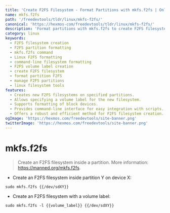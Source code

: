 ```yaml
---
title: 'Create F2FS Filesystem - Format Partitions with mkfs.f2fs | Online Free DevTools by Hexmos'
name: mkfs.f2fs
path: '/freedevtools/tldr/linux/mkfs-f2fs/'
canonical: 'https://hexmos-com/freedevtools/tldr/linux/mkfs-f2fs/'
description: 'Format partitions with mkfs.f2fs to create F2FS filesystems easily.  Manage your storage efficiently using this command-line tool. Free online tool, no registration required.'
category: linux
keywords:
  - F2FS filesystem creation
  - F2FS partition formatting
  - mkfs.f2fs command
  - Linux F2FS formatting
  - command-line filesystem formatting
  - F2FS volume label creation
  - create F2FS filesystem
  - format partition F2FS
  - manage F2FS partitions
  - linux filesystem tools
features:
  - Creates new F2FS filesystems on specified partitions.
  - Allows specifying a volume label for the new filesystem.
  - Supports formatting of block devices.
  - Provides command-line interface for easy integration with scripts.
  - Offers a robust and efficient method for F2FS filesystem creation.
ogImage: 'https://hexmos.com/freedevtools/site-banner.png'
twitterImage: 'https://hexmos.com/freedevtools/site-banner.png'
---
```


# mkfs.f2fs

> Create an F2FS filesystem inside a partition.
> More information: <https://manned.org/mkfs.f2fs>.

- Create an F2FS filesystem inside partition Y on device X:

`sudo mkfs.f2fs {{/dev/sdXY}}`

- Create an F2FS filesystem with a volume label:

`sudo mkfs.f2fs -l {{volume_label}} {{/dev/sdXY}}`
